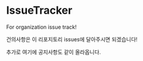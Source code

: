 # IssueTracker
For organization issue track!

건의사항은 이 리포지토리 issues에 달아주시면 되겠습니다!

추가로 여기에 공지사항도 같이 올라옵니다.
